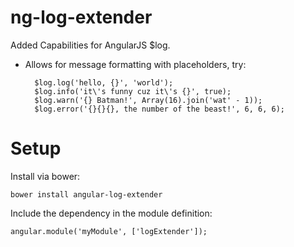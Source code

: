 ng-log-extender
===============

Added Capabilities for AngularJS $log.

- Allows for message formatting with placeholders, try:

        $log.log('hello, {}', 'world');
        $log.info('it\'s funny cuz it\'s {}', true);
        $log.warn('{} Batman!', Array(16).join('wat' - 1));
        $log.error('{}{}{}, the number of the beast!', 6, 6, 6);


# Setup

Install via bower:

    bower install angular-log-extender
    
Include the dependency in the module definition:

    angular.module('myModule', ['logExtender']);
    

